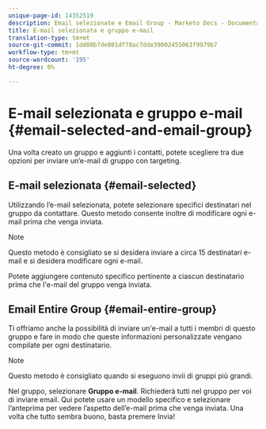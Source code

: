 ```yaml
---
unique-page-id: 14352519
description: Email selezionate e Email Group - Marketo Docs - Documentazione prodotto
title: E-mail selezionata e gruppo e-mail
translation-type: tm+mt
source-git-commit: 1dd80b7de801df78ac7dde39002455063f9979b7
workflow-type: tm+mt
source-wordcount: '195'
ht-degree: 0%

---
```



# E-mail selezionata e gruppo e-mail {#email-selected-and-email-group}

Una volta creato un gruppo e aggiunti i contatti, potete scegliere tra due opzioni per inviare un’e-mail di gruppo con targeting.

## E-mail selezionata {#email-selected}

Utilizzando l’e-mail selezionata, potete selezionare specifici destinatari nel gruppo da contattare. Questo metodo consente inoltre di modificare ogni e-mail prima che venga inviata.

>[!NOTE]
>
>Questo metodo è consigliato se si desidera inviare a circa 15 destinatari e-mail e si desidera modificare ogni e-mail.

Potete aggiungere contenuto specifico pertinente a ciascun destinatario prima che l&#39;e-mail del gruppo venga inviata.

## Email Entire Group {#email-entire-group}

Ti offriamo anche la possibilità di inviare un&#39;e-mail a tutti i membri di questo gruppo e fare in modo che queste informazioni personalizzate vengano compilate per ogni destinatario.

>[!NOTE]
>
>Questo metodo è consigliato quando si eseguono invii di gruppi più grandi.

Nel gruppo, selezionare **Gruppo e-mail**. Richiederà tutti nel gruppo per voi di inviare email.  Qui potete usare un modello specifico e selezionare l’anteprima per vedere l’aspetto dell’e-mail prima che venga inviata. Una volta che tutto sembra buono, basta premere Invia!
